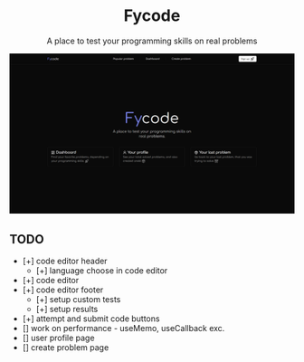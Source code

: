 <h1 align="center">Fycode</h1>

<p align="center">A place to test your programming skills on real problems</p>
<p align="center"><img src="./public/main.png" alt="main-page" /></p>

## TODO

- [+] code editor header
  - [+] language choose in code editor
- [+] code editor
- [+] code editor footer
  - [+] setup custom tests
  - [+] setup results
- [+] attempt and submit code buttons
- [] work on performance - useMemo, useCallback exc.
- [] user profile page
- [] create problem page
